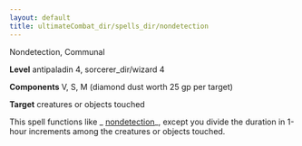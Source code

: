 ```yaml
---
layout: default
title: ultimateCombat_dir/spells_dir/nondetection
---
```

Nondetection, Communal

**Level** antipaladin 4, sorcerer_dir/wizard 4

**Components** V, S, M (diamond dust worth 25 gp per target)

**Target** creatures or objects touched

This spell functions like _ [nondetection](spells_dir/nondetection#_nondetection)_, except you divide the duration in 1-hour increments among the creatures or objects touched.

